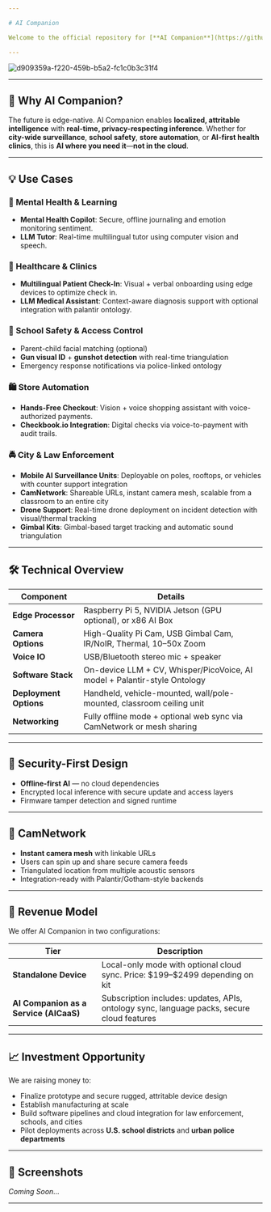 ```yaml
---

# AI Companion

Welcome to the official repository for [**AI Companion**](https://github.com/caddison/AICompanion) — a revolutionary **portable AI assistant** integrating **computer vision**, **multilingual LLMs**, **voice control**, and **Palantir-style ontology systems** to solve real-world problems across security, education, health, and automation.

---
```


![d909359a-f220-459b-b5a2-fc1c0b3c31f4](https://github.com/user-attachments/assets/b2999b3b-e889-4775-8fe4-94e0b45f5290)

---

## 🚀 Why AI Companion?

The future is edge-native. AI Companion enables **localized, attritable intelligence** with **real-time, privacy-respecting inference**. Whether for **city-wide surveillance**, **school safety**, **store automation**, or **AI-first health clinics**, this is **AI where you need it**—**not in the cloud**.

---

## 💡 Use Cases

### 🧠 Mental Health & Learning

* **Mental Health Copilot**: Secure, offline journaling and emotion monitoring sentiment.
* **LLM Tutor**: Real-time multilingual tutor using computer vision and speech.

### 🏥 Healthcare & Clinics

* **Multilingual Patient Check-In**: Visual + verbal onboarding using edge devices to optimize check in.
* **LLM Medical Assistant**: Context-aware diagnosis support with optional integration with palantir ontology.

### 🏫 School Safety & Access Control

* Parent-child facial matching (optional)
* **Gun visual ID** + **gunshot detection** with real-time triangulation
* Emergency response notifications via police-linked ontology

### 🛍️ Store Automation

* **Hands-Free Checkout**: Vision + voice shopping assistant with voice-authorized payments.
* **Checkbook.io Integration**: Digital checks via voice-to-payment with audit trails.

### 🚔 City & Law Enforcement

* **Mobile AI Surveillance Units**: Deployable on poles, rooftops, or vehicles with counter support integration
* **CamNetwork**: Shareable URLs, instant camera mesh, scalable from a classroom to an entire city
* **Drone Support**: Real-time drone deployment on incident detection with visual/thermal tracking
* **Gimbal Kits**: Gimbal-based target tracking and automatic sound triangulation

---

## 🛠️ Technical Overview

| Component              | Details                                                                       |
| ---------------------- | ----------------------------------------------------------------------------- |
| **Edge Processor**     | Raspberry Pi 5, NVIDIA Jetson (GPU optional), or x86 AI Box                   |
| **Camera Options**     | High-Quality Pi Cam, USB Gimbal Cam, IR/NoIR, Thermal, 10–50x Zoom            |
| **Voice IO**           | USB/Bluetooth stereo mic + speaker                                            |
| **Software Stack**     | On-device LLM + CV, Whisper/PicoVoice, AI model + Palantir-style Ontology     |
| **Deployment Options** | Handheld, vehicle-mounted, wall/pole-mounted, classroom ceiling unit          |
| **Networking**         | Fully offline mode + optional web sync via CamNetwork or mesh sharing         |

---

## 🔐 Security-First Design

* **Offline-first AI** — no cloud dependencies
* Encrypted local inference with secure update and access layers
* Firmware tamper detection and signed runtime

---

## 📡 CamNetwork

* **Instant camera mesh** with linkable URLs
* Users can spin up and share secure camera feeds
* Triangulated location from multiple acoustic sensors
* Integration-ready with Palantir/Gotham-style backends

---

## 💼 Revenue Model

We offer AI Companion in two configurations:

| Tier                                   | Description                                                                                |
| -------------------------------------- | ------------------------------------------------------------------------------------------ |
| **Standalone Device**                  | Local-only mode with optional cloud sync. Price: \$199–\$2499 depending on kit             |
| **AI Companion as a Service (AICaaS)** | Subscription includes: updates, APIs, ontology sync, language packs, secure cloud features |

---

## 📈 Investment Opportunity

We are raising money to:

* Finalize prototype and secure rugged, attritable device design
* Establish manufacturing at scale
* Build software pipelines and cloud integration for law enforcement, schools, and cities
* Pilot deployments across **U.S. school districts** and **urban police departments** 

---

## 📸 Screenshots

*Coming Soon...*

---

